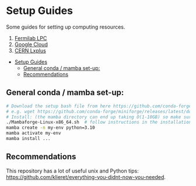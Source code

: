 # Setup Guides

Some guides for setting up computing resources.

1. [Fermilab LPC](fermilab-lpc.md)
2. [Google Cloud](google-cloud.md)
3. [CERN Lxplus](lxplus.md)

- [Setup Guides](#setup-guides)
  - [General conda / mamba set-up:](#general-conda--mamba-set-up)
  - [Recommendations](#recommendations)


## General conda / mamba set-up:

```bash
# Download the setup bash file from here https://github.com/conda-forge/miniforge#mambaforge
# e.g. wget https://github.com/conda-forge/miniforge/releases/latest/download/Mambaforge-Linux-x86_64.sh
# Install: (the mamba directory can end up taking O(1-10GB) so make sure the directory you're using allows that quota)
./Mambaforge-Linux-x86_64.sh  # follow instructions in the installation
mamba create -n my-env python=3.10
mamba activate my-env
mamba install ...
```


## Recommendations

This repository has a lot of useful unix and Python tips: https://github.com/klieret/everything-you-didnt-now-you-needed.
